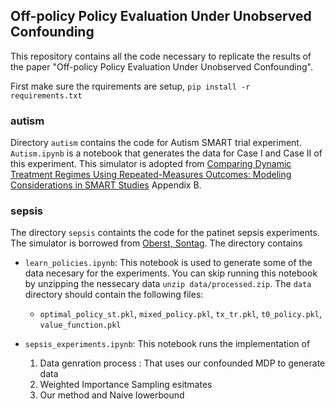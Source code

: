 ## Off-policy Policy Evaluation Under Unobserved Confounding
This repository contains all the code necessary to replicate the results of the paper "Off-policy Policy Evaluation Under Unobserved Confounding". 

First make sure the rquirements are setup, `pip install -r requirements.txt`

### autism
Directory `autism` contains the code for Autism SMART trial experiment. `Autism.ipynb` is a notebook that generates the data for Case I and Case II of this experiment. This simulator is adopted from [Comparing Dynamic Treatment Regimes Using Repeated-Measures Outcomes: Modeling Considerations in SMART Studies](https://www.ncbi.nlm.nih.gov/pmc/articles/PMC4876020/) Appendix B.

### sepsis
The directory `sepsis` containts the code for the patinet sepsis experiments. The simulator is borrowed from [Oberst, Sontag](https://github.com/clinicalml/gumbel-max-scm). The directory contains
- `learn_policies.ipynb`: This notebook is used to generate some of the data necesary for the experiments. You can skip running this notebook by unzipping the nessecary data `unzip data/processed.zip`. The `data` directory should contain the following files:
    - `optimal_policy_st.pkl`, `mixed_policy.pkl`, `tx_tr.pkl`, `t0_policy.pkl`, `value_function.pkl`
- `sepsis_experiments.ipynb`: This notebook runs the implementation of

    1. Data genration process : That uses our confounded MDP to generate data
    2. Weighted Importance Sampling esitmates
    3. Our method and Naive lowerbound